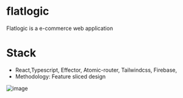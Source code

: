 # flatlogic
Flatlogic is a e-commerce web application 
# Stack 
- React,Typescript, Effector, Atomic-router, Tailwindcss, Firebase,
- Methodology: Feature sliced design

![image](https://user-images.githubusercontent.com/112856770/217937223-c2489ed8-3928-48da-864f-0c4b7f360f1c.png)

